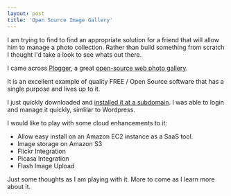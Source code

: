 ```yaml
---
layout: post
title: 'Open Source Image Gallery'
---
```

I am trying to find to find an appropriate solution for a friend that will allow him to manage a photo collection. Rather than build something from scratch I thought I'd take a look to see whats out there.<p></p>
I came across <a href="http://www.plogger.org/">Plogger</a>, a great <a href="http://www.plogger.org/">open-source web photo gallery</a>.<p></p>
It is an excellent example of quality FREE / Open Source software that has a single purpose and lives up to it.<p></p>
I just quickly downloaded and <a href="http://imagegallery.kinlane.com">installed it at a subdomain</a>. I was able to login and manage it quickly, simlilar to Wordpress.<p></p>
I would like to play with some cloud enhancements to it:
<ul class="mainlist">
	<li>Allow easy install on an Amazon EC2 instance as a SaaS tool.</li>
	<li>Image storage on Amazon S3</li>
	<li>Flickr Integration</li>
	<li>Picasa Integration</li>
	<li>Flash Image Upload</li>
</ul>
Just some thoughts as I am playing with it. More to come as I learn more about it.
